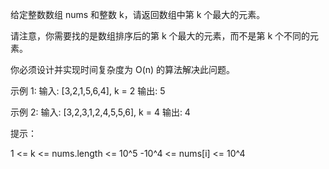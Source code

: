 给定整数数组 nums 和整数 k，请返回数组中第 k 个最大的元素。

请注意，你需要找的是数组排序后的第 k 个最大的元素，而不是第 k 个不同的元素。

你必须设计并实现时间复杂度为 O(n) 的算法解决此问题。

示例 1:
输入: [3,2,1,5,6,4], k = 2
输出: 5

示例 2:
输入: [3,2,3,1,2,4,5,5,6], k = 4
输出: 4

提示：

1 <= k <= nums.length <= 10^5
-10^4 <= nums[i] <= 10^4
